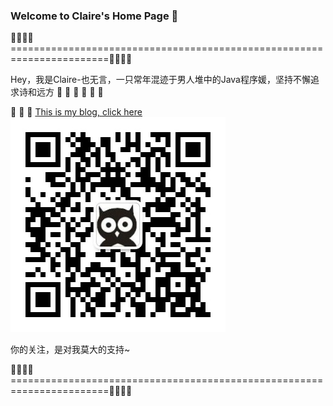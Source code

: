 ### Welcome to Claire's Home Page 👋

🌱🌱🌱🌱=======================================================================🌱🌱🌱🌱

Hey，我是Claire-也无言，一只常年混迹于男人堆中的Java程序媛，坚持不懈追求诗和远方 👯 👯 👯 👯 👯 👯

🤔 🤔 🤔 [This is my blog, click here](https://zy5999.cn/)
![也无言-公众号](https://github.com/CzyerChen/recording/blob/master/img/qrcode_for_gh_5a83f29f7eb0_344.jpg)

你的关注，是对我莫大的支持~

🌱🌱🌱🌱=======================================================================🌱🌱🌱🌱



